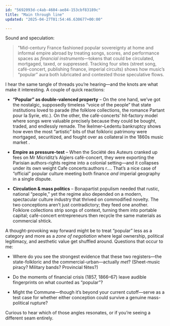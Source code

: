 ```yaml
---
id: "5692093d-c4ab-4604-ae84-153cbf83189c"
title: "Main through line"
updated: "2025-04-27T01:54:46.630677+00:00"

---
```

<p>Sound and speculation:</p><blockquote><p>"Mid-century France fashioned popular sovereignty at home and informal empire abroad by treating songs, scores, and performance spaces as <em>financial instruments</em>—tokens that could be circulated, mortgaged, taxed, or suppressed. Tracking four sites (street song, café-concert, publishing finance, imperial circuits) shows how music’s “popular” aura both lubricated and contested those speculative flows.</p></blockquote><p></p><p>I hear the same tangle of threads you’re hearing—and the knots are what make it interesting. A couple of quick reactions:</p><ul><li><p><strong>“Popular” as double-valenced property</strong> – On the one hand, we’ve got the nostalgic, supposedly timeless “voice of the people” that state institutions loved to parade (the folklore collections, the romance Partant pour la Syrie, etc.). On the other, the café-concerts’ hit‐factory model where songs were valuable precisely because they could be bought, traded, and endlessly remade. The Ikelmer–Ledentu bankruptcy shows how even the most “artistic” bits of that folkloric patrimony were mortgaged, securitized, and fought over as collateral in the 1860s music market .</p></li><li><p><strong>Empire as pressure-test</strong> – When the Société des Auteurs cranked up fees on Mr Micriditz’s Algiers café-concert, they were exporting the Parisian authors-rights regime into a colonial setting—and it collapses under its own weight ​Cafe concerts:authors r…. That’s a nice case of “official” popular culture meeting both finance <em>and</em> imperial geography in a single dispute.</p></li><li><p><strong>Circulation &amp; mass politics</strong> – Bonapartist populism needed that rustic, national “people,” yet the regime also depended on a modern, spectacular culture industry that thrived on commodified novelty. The two conceptions aren’t just contradictory; they feed one another. Folklore collections strip songs of context, turning them into portable capital; café-concert entrepreneurs then recycle the same materials as commercial shtick.</p></li></ul><p>A thought-provoking way forward might be to treat “popular” less as a category and more as a <em>zone of negotiation</em> where legal ownership, political legitimacy, and aesthetic value get shuffled around. Questions that occur to me:</p><ul><li><p>Where do you see the strongest evidence that these two registers—the state-folkloric and the commercial-urban—actually <em>met</em>? (Sheet-music piracy? Military bands? Provincial fêtes?)</p></li><li><p>Do the moments of financial crisis (1857, 1866–67) leave audible fingerprints on what counted as “popular”?</p></li><li><p>Might the Commune—though it’s beyond your current cutoff—serve as a test case for whether either conception could survive a genuine mass-political rupture?</p></li></ul><p>Curious to hear which of those angles resonates, or if you’re seeing a different seam entirely.</p>